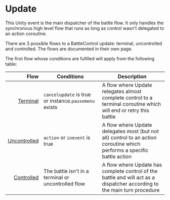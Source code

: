 # Update
This Unity event is the main dispatcher of the battle flow. It only handles the synchronous high level flow that runs as long as control wasn't delegated to an action coroutine.

There are 3 possible flows to a BattleControl update: terminal, uncontrolled and controlled. The flows are documented in their own page.

The first flow whose conditions are fufilled will apply from the following table:

|Flow|Conditions|Description|
|---:|----------|-----------|
|[Terminal](Update%20flows/Terminal%20flow.md)|`cancelupdate` is true or instance.`pausemenu` exists|A flow where Update relegates almost complete control to a terminal coroutine which will end or retry this battle|
|[Uncontrolled](Update%20flows/Uncontrolled%20flow.md)|`action` or `inevent` is true|A flow where Update delegates most (but not all) control to an action coroutine which performs a specific battle action|
|[Controlled](Update%20flows/Controlled%20flow.md)|The battle isn't in a terminal or uncontrolled flow|A flow where Update has complete control of the battle and will act as a dispatcher according to the main turn procedure|

